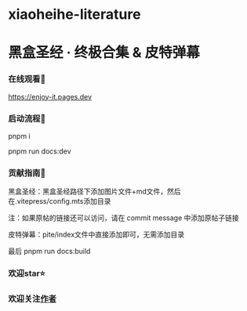 # xiaoheihe-literature

# 黑盒圣经 · 终极合集 & 皮特弹幕

### 在线观看🎉

https://enjoy-it.pages.dev

### 启动流程🚀

pnpm i

pnpm run docs:dev

### 贡献指南🎨

黑盒圣经：黑盒圣经路径下添加图片文件+md文件，然后在.vitepress/config.mts添加目录

注：如果原帖的链接还可以访问，请在 commit message 中添加原帖子链接

皮特弹幕：pite/index文件中直接添加即可，无需添加目录

最后 pnpm run docs:build

### 欢迎star⭐
### 欢迎关注[作者](https://github.com/heygsc)
